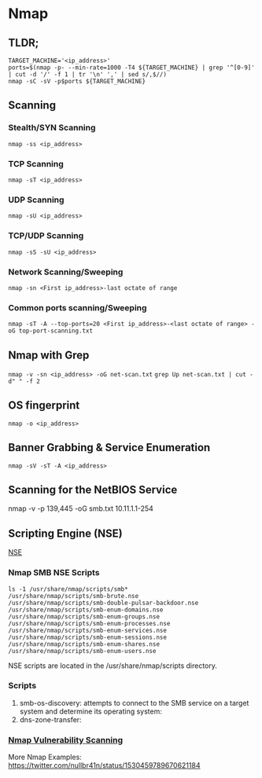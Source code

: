 # Nmap

## TLDR; 

```text
TARGET_MACHINE='<ip_address>'
ports=$(nmap -p- --min-rate=1000 -T4 ${TARGET_MACHINE} | grep '^[0-9]' | cut -d '/' -f 1 | tr '\n' ',' | sed s/,$//)
nmap -sC -sV -p$ports ${TARGET_MACHINE}
```

## Scanning

### Stealth/SYN Scanning

`nmap -ss <ip_address>`

### TCP Scanning

`nmap -sT <ip_address>`

### UDP Scanning

`nmap -sU <ip_address>`

### TCP/UDP Scanning

`nmap -sS -sU <ip_address>`

### Network Scanning/Sweeping

`nmap -sn <First ip_address>-last octate of range`

### Common ports scanning/Sweeping

`nmap -sT -A --top-ports=20 <First ip_address>-<last octate of range> -oG top-port-scanning.txt`

## Nmap with Grep

`nmap -v -sn <ip_address> -oG net-scan.txt` `grep Up net-scan.txt | cut -d" " -f 2`

## OS fingerprint

`nmap -o <ip_address>`

## Banner Grabbing & Service Enumeration

`nmap -sV -sT -A <ip_address>`

## Scanning for the NetBIOS Service

nmap -v -p 139,445 -oG smb.txt 10.11.1.1-254

## Scripting Engine \(NSE\)

[NSE](https://github.com/demoninhead/nullbrain/tree/c0b04300469ec045e6e53341ed9577bcb660b803/nmap_scripting_engine/index.md)

### Nmap SMB NSE Scripts

```text
ls -1 /usr/share/nmap/scripts/smb*
/usr/share/nmap/scripts/smb-brute.nse
/usr/share/nmap/scripts/smb-double-pulsar-backdoor.nse
/usr/share/nmap/scripts/smb-enum-domains.nse
/usr/share/nmap/scripts/smb-enum-groups.nse
/usr/share/nmap/scripts/smb-enum-processes.nse
/usr/share/nmap/scripts/smb-enum-services.nse
/usr/share/nmap/scripts/smb-enum-sessions.nse
/usr/share/nmap/scripts/smb-enum-shares.nse
/usr/share/nmap/scripts/smb-enum-users.nse
```

NSE scripts are located in the /usr/share/nmap/scripts directory.

### Scripts

1. smb-os-discovery: attempts to connect to the SMB service on a target system and determine its operating system:
2. dns-zone-transfer:

### [Nmap Vulnerability Scanning](../vulnerability-scanning/nmap.md)



More Nmap Examples: https://twitter.com/nullbr41n/status/1530459789670621184
